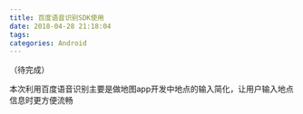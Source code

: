 ```yaml
---
title: 百度语音识别SDK使用
date: 2018-04-28 21:18:04
tags:
categories: Android
---
```


（待完成）

本次利用百度语音识别主要是做地图app开发中地点的输入简化，让用户输入地点信息时更方便流畅

<!--more-->